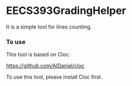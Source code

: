 # EECS393GradingHelper
It is a simple tool for lines counting.

### To use
This tool is based on Cloc:

https://github.com/AlDanial/cloc

To use this tool, please install Cloc first.

